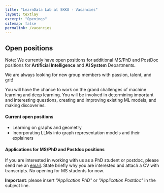```yaml
---
title: "LearnData Lab at SKKU - Vacancies"
layout: textlay
excerpt: "Openings"
sitemap: false
permalink: /vacancies
---
```


## Open positions

Note: We currently have open positions for additional MS/PhD and PostDoc positions for **Artificial Intelligence** and **AI System** Departments.
<!-- Take a look at the [veni fellowship](https://www.nwo.nl/en/calls/nwo-talent-programme-veni-science-domain) or the Marie Curie fellowship (currently closed, next deadline probably Fall 2021, [here is last years call]({{ site.baseurl }}/downloads/h2020-wp1820-msca_en.pdf)).**
 -->

We are always looking for new group members with passion, talent, and grit!

You will have the chance to work on the grand challenges of machine learning and deep learning. You will be involved in determining important and interesting questions, creating and improving existing ML models, and making discoveries.

#### Current open positions

- Learning on graphs and geometry
- Incorporating LLMs into graph representation models and their explainers
<!-- ML models for time-series data for domain adaptation and generalization 
-->

<!-- You find the current job openings here:
[Opening 1]({{ site.baseurl }}/downloads/GeneralPostdoc_2019_v01.pdf),
[Opening 2]({{ site.baseurl }}/downloads/PPMS_PhD_2019_v01.pdf).
 -->
<!-- It might be interesting to look at some past job advertisements. While the projects keep changing, the themes are still roughly the same. You can download them [here]({{ site.baseurl }}/downloads/PD.pdf), [here]({{ site.baseurl }}/downloads/PHD1.pdf), or [here]({{ site.baseurl }}/downloads/PHD2.pdf). -->

#### Applications for MS/PhD and Postdoc positions
If you are interested in working with us as a PhD student or postdoc, please send me an [email](mailto:hogunpark@skku.edu). State briefly why you are interested and attach a CV with transcripts. No opening for MS students for now.

**Important**: please insert _"Application PhD"_ or _"Application Postdoc"_ in the subject line. 

<br />



<!-- 
<figure>
<img src="{{ site.url }}{{ site.baseurl }}/images/picpic/Gallery/DSC_0696.jpg" width="95%">
</figure> -->
